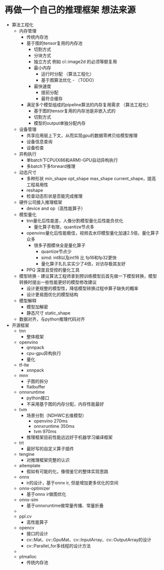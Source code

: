 # 再做一个自己的推理框架 想法来源 
+ 算法工程化
  + 内存管理
    + 传统内存池
    + 基于图的tensor复用的内存池
      + 切割方式
      + 分块方式
      + 独立方式 例如 cl::image2d 的必须等额复用
      + 最小内存
        + 运行时分配 （算法工程化）
        + 基于图算法优化 - （TODO）
      + 最快速度
        + 提前分配
        + 最符合缓存
    + 满足多个模型组成的pipeline算法的内存复用需求 （算法工程化）
      + 基于图的tensor复用的内存池是非嵌入式的
      + 切割方式
      + 模型的output单独分配内存
  + 设备管理
    + 共享应用层上下文，从而实现gpu的数据零拷贝给模型推理
    + 设备信息查询
    + 设备检查
  + 异构执行
    + 单batch下CPU(X86和ARM)-GPU自动异构执行
    + 多batch下多forward推理 
  + 动态尺寸
    + 多种形状 min_shape opt_shape max_shape current_shape，提高工程易用性
    + reshape
    + 检查动态形状是否能完成推理
  + 硬件公司接入推理框架
    + device and op（高性能算子）
  + 模型量化
    + tnn量化后性能差，人像分割模型量化后性能负优化
      + 量化算子有限，quantize节点多
    + openvino量化后性能极佳，视频去水印模型量化加速2.5倍，量化算子众多
      + 很多子图模块全是量化算子
        + quantize节点少
        + simd: int8以及int16 比 fp16和fp32更快
        + 量化算子扎扎实实少了4倍，对访存极其友好
    + PPQ 深度且受控的量化工具
  + 模型转换 - 建议算法工程师拿到预训练模型后首先做一下模型转换，模型转换时提出一些性能更好的模型修改建议 
    + 设计更规整的模型性，降低模型转换过程中算子缺失的概率 
    + 设计更易图优化的模型结构
  + 模型解释
    + 模型加解密
    + 静态尺寸 static_shape
  + 数据对齐，与python推理代码对齐    
+ 开源框架
  + tnn
    + 整体框架
  + openvino
    + qnnpack
    + cpu-gpu异构执行
    + 量化
  + tf-lte
    + xnnpack
  + mnn
    + 子图的拆分
    + flatbuffer
  + onnxruntime
    + python接口
    + 不采用基于图的内存分配，内存性能最好
  + tvm
    + 场景分割（NDHWC五维模型）
      + openvino 270ms
      + onnxruntime 350ms
      + tvm 970ms
    + 推理框架目前性能远远好于机器学习编译框架
  + trt
    + 最好写的自定义算子插件
  + tengine
    + 对推理框架完整的认识
  + aitemplate
    + 假如有可能的化，像借鉴它的整体实现思路
  + onnx
    + ir的设计，基于onnx ir, 但是增加更多优化的空间
  + onnx-optimizer
    + 基于onnx ir做图优化
  + onnx-sim
    + 基于onnxruntime做常量传播、常量折叠
  + 
  + ppl.cv
    + 高性能算子
  + opencv
    + 接口的设计
    + cv::Mat、cv::GpuMat、cv::InputArray、cv::OutputArray的设计
    + cv::Parallel_for多线程的设计方法
  + 
  + ptmalloc
    + 传统内存池
